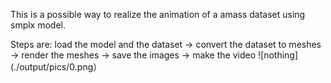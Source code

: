 This is a possible way to realize the animation of a amass dataset using smplx model. 

Steps are: 
load the model and the dataset -> convert the dataset to meshes -> render the meshes -> save the images -> make the video
![nothing](./output/pics/0.png）
